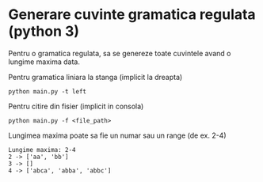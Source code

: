 # Generare cuvinte gramatica regulata (python 3)
Pentru o gramatica regulata, sa se genereze toate cuvintele avand o lungime maxima data.

Pentru gramatica liniara la stanga (implicit la dreapta)
```
python main.py -t left
```

Pentru citire din fisier (implicit in consola)
```
python main.py -f <file_path>
```

Lungimea maxima poate sa fie un numar sau un range (de ex. 2-4)
```
Lungime maxima: 2-4
2 -> ['aa', 'bb']
3 -> []
4 -> ['abca', 'abba', 'abbc']
```
